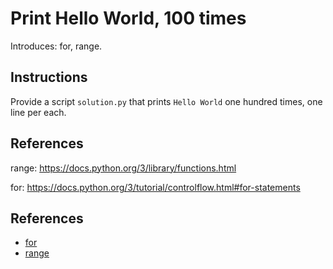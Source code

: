 # Print Hello World, 100 times

Introduces: for, range.

## Instructions

Provide a script `solution.py` that prints `Hello World` one hundred times, one line per each.

## References

range: <https://docs.python.org/3/library/functions.html>

for: <https://docs.python.org/3/tutorial/controlflow.html#for-statements>


## References
 - [for](https://docs.python.org/3/tutorial/controlflow.html#for-statements)
 - [range](https://docs.python.org/3/library/functions.html#func-range)

